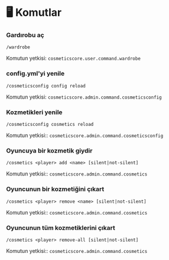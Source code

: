 # 🖥 Komutlar

### Gardırobu aç

`/wardrobe`

Komutun yetkisi: `cosmeticscore.user.command.wardrobe`

### config.yml'yi yenile

`/cosmeticsconfig config reload`

Komutun yetkisi: `cosmeticscore.admin.command.cosmeticsconfig`

### Kozmetikleri yenile

`/cosmeticsconfig cosmetics reload`

Komutun yetkisi:: `cosmeticscore.admin.command.cosmeticsconfig`

### Oyuncuya bir kozmetik giydir

`/cosmetics <player> add <name> [silent|not-silent]`

Komutun yetkisi:: `cosmeticscore.admin.command.cosmetics`

### Oyuncunun bir kozmetiğini çıkart

`/cosmetics <player> remove <name> [silent|not-silent]`

Komutun yetkisi:: `cosmeticscore.admin.command.cosmetics`

### Oyuncunun tüm kozmetiklerini çıkart

`/cosmetics <player> remove-all [silent|not-silent]`

Komutun yetkisi:: `cosmeticscore.admin.command.cosmetics`
